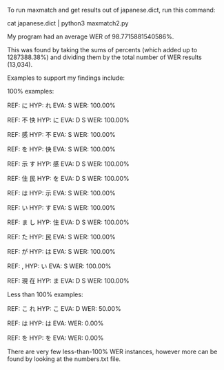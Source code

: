 To run maxmatch and get results out of japanese.dict, run this command:

cat japanese.dict | python3 maxmatch2.py

My program had an average WER of 98.7715881540586%.

This was found by taking the sums of percents (which added up to 1287388.38%) and dividing them by the total number of WER results (13,034).

Examples to support my findings include:

100% examples:

REF: に
HYP: れ
EVA: S
WER: 100.00%

REF: 不 快
HYP:   に
EVA: D S
WER: 100.00%

REF: 感
HYP: 不
EVA: S
WER: 100.00%

REF: を
HYP: 快
EVA: S
WER: 100.00%

REF: 示 す
HYP:   感
EVA: D S
WER: 100.00%

REF: 住 民
HYP:   を
EVA: D S
WER: 100.00%

REF: は
HYP: 示
EVA: S
WER: 100.00%

REF: い
HYP: す
EVA: S
WER: 100.00%

REF: ま し
HYP:   住
EVA: D S
WER: 100.00%

REF: た
HYP: 民
EVA: S
WER: 100.00%

REF: が
HYP: は
EVA: S
WER: 100.00%

REF: ,
HYP: い
EVA: S
WER: 100.00%

REF: 現 在
HYP:   ま
EVA: D S
WER: 100.00%

Less than 100% examples:

REF: こ れ
HYP: こ
EVA:   D
WER: 50.00%

REF: は
HYP: は
EVA:
WER: 0.00%

REF: を
HYP: を
EVA:
WER: 0.00%

There are very few less-than-100% WER instances, however more can be found by looking at the numbers.txt file.
